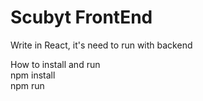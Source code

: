 # Scubyt FrontEnd
Write in React, it's need to run with backend

How to install and run<br>
npm install<br>
npm run
